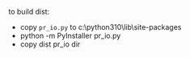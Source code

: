 to build dist:
- copy `pr_io.py` to c:\python310\lib\site-packages
- python -m PyInstaller pr_io.py
- copy dist pr_io dir